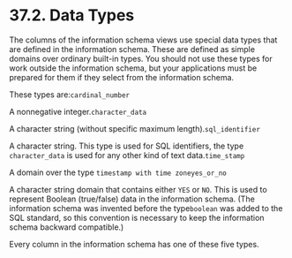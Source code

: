 # 37.2. Data Types

The columns of the information schema views use special data types that are defined in the information schema. These are defined as simple domains over ordinary built-in types. You should not use these types for work outside the information schema, but your applications must be prepared for them if they select from the information schema.

These types are:`cardinal_number`

A nonnegative integer.`character_data`

A character string \(without specific maximum length\).`sql_identifier`

A character string. This type is used for SQL identifiers, the type `character_data` is used for any other kind of text data.`time_stamp`

A domain over the type `timestamp with time zoneyes_or_no`

A character string domain that contains either `YES` or `NO`. This is used to represent Boolean \(true/false\) data in the information schema. \(The information schema was invented before the type`boolean` was added to the SQL standard, so this convention is necessary to keep the information schema backward compatible.\)

Every column in the information schema has one of these five types.

